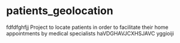 # patients_geolocation
fdfdfghfjj
Project to locate patients in order to facilitate their home appointments by medical specialists
haVDGHAVJCXHSJAVC
yggioiji

